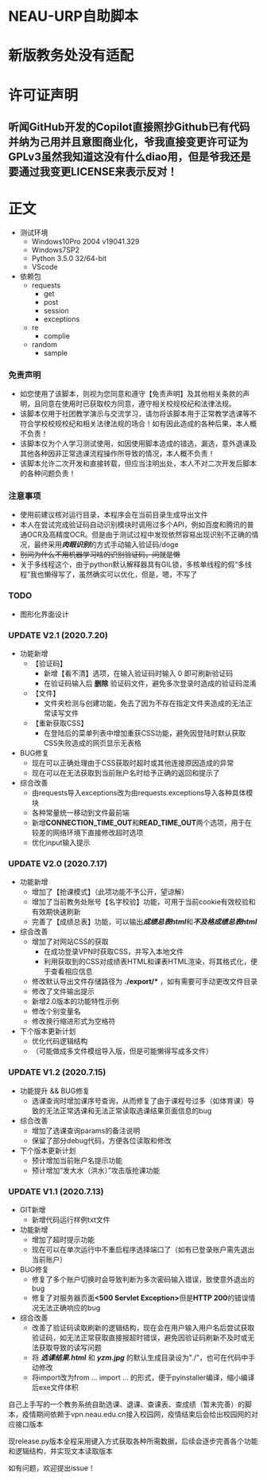 # NEAU-URP自助脚本
# 新版教务处没有适配
# 许可证声明
听闻GitHub开发的Copilot直接照抄Github已有代码并纳为己用并且意图商业化，爷我直接变更许可证为GPLv3虽然我知道这没有什么diao用，但是爷我还是要通过我变更LICENSE来表示反对！
---
# 正文
* 测试环境
  * Windows10Pro 2004 v19041.329
  * Windows7SP2
  * Python 3.5.0 32/64-bit
  * VScode
* 依赖包
  * requests
    * get
    * post
    * session
    * exceptions
  * re
    * complie
  * random
    * sample

### 免责声明
* 如您使用了该脚本，则视为您同意和遵守【免责声明】及其他相关条款的声明，且同意在使用时已获取校方同意，遵守相关校规校纪和法律法规。
* 该脚本仅用于社团教学演示与交流学习，请勿将该脚本用于正常教学选课等不符合学校校规校纪和相关法律法规的场合！如有因此造成的各种后果，本人概不负责！
* 该脚本仅为个人学习测试使用，如因使用脚本造成的错选，漏选，意外退课及其他各种因非正常选课流程操作所导致的情况，本人概不负责！
* 该脚本允许二次开发和直接转载，但应当注明出处，本人不对二次开发后脚本的各种问题负责！

### 注意事项  
* 使用前建议核对运行目录，本程序会在当前目录生成导出文件
* 本人在尝试完成验证码自动识别模块时调用过多个API，例如百度和腾讯的普通OCR及高精度OCR。但是由于测试过程中发现依然容易出现识别不正确的情况，最终采用<b><i>肉眼识别</i></b>的方式手动输入验证码/doge
* ~~别问为什么不用机器学习啥的识别验证码，问就是懒~~
* 关于多线程这个，由于python默认解释器具有GIL锁，多核单线程的假“多线程”我也懒得写了，虽然确实可以优化，但是，嗯，不写了

### TODO
* 图形化界面设计

### UPDATE V2.1 (2020.7.20)
* 功能新增
  * 【验证码】
    * 新增【看不清】选项，在输入验证码时输入 0 即可刷新验证码
    * 在验证码输入后 <b>删除</b> 验证码文件，避免多次登录时造成的验证码混淆
  * 【文件】
    * 文件夹检测与创建功能，免去了因为不存在指定文件夹造成的无法正常读写文件
  * 【重新获取CSS】
    * 在登陆后的菜单列表中增加重获CSS功能，避免因登陆时默认获取CSS失败造成的网页显示无表格
* BUG修复
  * 现在可以正确处理由于CSS获取时超时或其他连接原因造成的异常
  * 现在可以在无法获取到当前账户名时给予正确的返回和提示了
* 综合改善
  * 由requests导入exceptions改为由requests.exceptions导入各种具体模块
  * 各种常量统一移动到文件最前端
  * 新增<b>CONNECTION_TIME_OUT</b>和<b>READ_TIME_OUT</b>两个选项，用于在较差的网络环境下直接修改超时选项
  * 优化input输入提示

### UPDATE V2.0 (2020.7.17)
* 功能新增
  * 增加了【抢课模式】（此项功能不予公开，望谅解）
  * 增加了当前教务处账号【名字校验】功能，可用于当前cookie有效校验和有效期快速刷新
  * 完善了【成绩总表】功能，可以输出<b><i>成绩总表html</b></i>和<b><i>不及格成绩总表html</b></i>
* 综合改善
  * 增加了对网站CSS的获取
    * 在成功登录VPN时获取CSS，并写入本地文件
    * 利用获取到的CSS对成绩表HTML和课表HTML渲染，将其格式化，便于查看相应信息
  * 修改默认导出文件存储路径为 <b>./export/*</b> ，如有需要可手动更改文件目录
  * 修改了文件输出提示
  * 新增2.0版本的功能特性示例
  * 修改个别变量名
  * 修改换行缩进形式为空格符
* 下个版本更新计划
  * 优化代码逻辑结构
  * （可能做成多文件模组导入版，但是可能懒得写成多文件）

### UPDATE V1.2 (2020.7.15)
* 功能提升 && BUG修复
  * 选课查询时增加课序号查询，从而修复了由于课程号过多（如体育课）导致的无法正常选课和无法正常读取选课结果页面信息的bug
* 综合改善
  * 增加了选课查询params的备注说明
  * 保留了部分debug代码，方便各位读取和修改
* 下个版本更新计划
  * 预计增加当前账户名提示功能
  * 预计增加“发大水（洪水）”攻击版抢课功能
  
### UPDATE V1.1 (2020.7.13)
* GIT新增
  * 新增代码运行样例txt文件
* 功能新增
  * 增加了超时提示功能
  * 现在可以在单次运行中不重启程序选择端口了（如有已登录账户需先退出当前账户）
* BUG修复
  * 修复了多个账户切换时会导致判断为多次密码输入错误，致使意外退出的bug
  * 修复了对服务器页面<b><500 Servlet Exception></b>但是<b>HTTP 200</b>的错误情况无法正确响应的bug
* 综合改善
  * 改善了验证码读取刷新的逻辑结构，现在会在用户输入用户名后尝试获取验证码，如无法正常获取直接报超时错误，避免因验证码刷新不及时或无法获取导致的读写问题
  * 将 <b><i>选课结果.html</i></b> 和 <b><i>yzm.jpg</i></b> 的默认生成目录设为"./"，也可在代码中手动修改
  * 将import改为from ... import ... 的形式，便于pyinstaller编译，缩小编译后exe文件体积

自己上手写的一个教务系统自助选课、退课、查课表、查成绩（暂未完善）的脚本，疫情期间依赖于vpn.neau.edu.cn接入校园网，疫情结束后会给出校园网的对应接口版本

现release.py版本全程采用键入方式获取各种所需数据，后续会逐步完善各个功能和逻辑结构，并实现文本读取版本

如有问题，欢迎提出issue！
